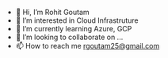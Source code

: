 - 👋 Hi, I’m Rohit Goutam
- 👀 I’m interested in Cloud Infrastruture
- 🌱 I’m currently learning Azure, GCP
- 💞️ I’m looking to collaborate on ...
- 📫 How to reach me rgoutam25@gmail.com

<!---
rgoutam25/rgoutam25 is a ✨ special ✨ repository because its `README.md` (this file) appears on your GitHub profile.
You can click the Preview link to take a look at your changes.
--->
